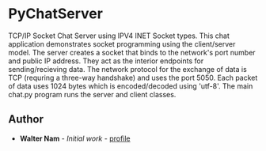 # PyChatServer
TCP/IP Socket Chat Server using IPV4 INET Socket types. This chat application demonstrates socket programming using the client/server model. The server creates a socket that binds to the network's port number and public IP address. They act as the interior endpoints for sending/recieving data. The network protocol for the exchange of data is TCP (requring a three-way handshake) and uses the port 5050. Each packet of data uses 1024 bytes which is encoded/decoded using 'utf-8'. The main chat.py program runs the server and client classes.

## Author

* **Walter Nam** - *Initial work* - [profile](https://github.com/wnam98)
